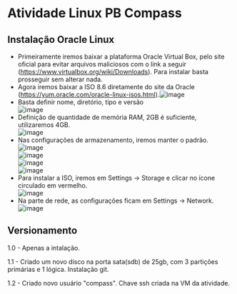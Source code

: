 # Atividade Linux PB Compass


## Instalação Oracle Linux
- Primeiramente iremos baixar a plataforma Oracle Virtual Box, pelo site oficial para evitar arquivos maliciosos com o link a seguir (https://www.virtualbox.org/wiki/Downloads). Para instalar basta prosseguir sem alterar nada.
- Agora iremos baixar a ISO 8.6 diretamente do site da Oracle (https://yum.oracle.com/oracle-linux-isos.html).![image](https://user-images.githubusercontent.com/80935917/189503720-fb7b13c1-08aa-4ccd-b6e1-20afa74c9edd.png)
- Basta definir nome, diretório, tipo e versão  
![image](https://user-images.githubusercontent.com/80935917/189503837-78be7878-5b82-4bc1-8f64-23b9c1ef4429.png)
- Definição de quantidade de memória RAM, 2GB é suficiente, utilizaremos 4GB.  
![image](https://user-images.githubusercontent.com/80935917/189503897-05c08a59-dda7-4390-801b-fc220cb3daa8.png)
- Nas configurações de armazenamento, iremos manter o padrão.  
![image](https://user-images.githubusercontent.com/80935917/189503966-0a39b619-6e6a-4192-aa37-157f8c9d9d95.png)  
![image](https://user-images.githubusercontent.com/80935917/189503970-86e5a018-69b1-4de9-821f-f1a5f0e149d2.png)  
![image](https://user-images.githubusercontent.com/80935917/189503972-f6275ad8-2521-41e8-a626-0dec1372a1cc.png)  
![image](https://user-images.githubusercontent.com/80935917/189503975-5d7b0fd5-47c2-495e-a744-d19e2752861b.png)  
- Para instalar a ISO, iremos em Settings -> Storage e clicar no ícone circulado em vermelho.  
![image](https://user-images.githubusercontent.com/80935917/189503981-91f896dd-675a-43fe-b8de-17364225d394.png)  
- Na parte de rede, as configurações ficam em Settings -> Network.  
![image](https://user-images.githubusercontent.com/80935917/189503984-ec225c96-c1fe-49a8-8b56-631fe249a36e.png)






## Versionamento
1.0 - Apenas a intalação.

1.1 - Criado um novo disco na porta sata(sdb) de 25gb, com 3 partições primárias e 1 lógica.  Instalação git.

1.2 - Criado novo usuário "compass".  Chave ssh criada na VM da atividade.
